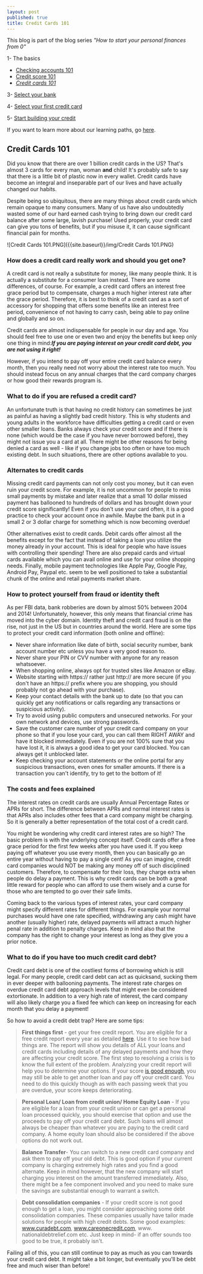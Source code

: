 ```yaml
---
layout: post
published: true
title: Credit Cards 101
---
```


This blog is part of the blog series _"How to start your personal finances from 0"_ 

1- The basics
- [Checking accounts 101](http://supermonedero.com/2017-01-26-2017-01-26-checking-account-101/)
- [Credit score 101](http://supermonedero.com/2017-01-26-credit-score-101/)
- _[Credit cards 101](http://supermonedero.com/2017-01-26-credit-cards-101/)_

3- [Select your bank](http://supermonedero.com/2017-02-03-best-banks-for-latinos/)

4- [Select your first credit card](http://supermonedero.com/2017-02-03-best-credit-cards-for-latinos/)

5- [Start building your credit](http://supermonedero.com/2017-03-29-how-to-build-credit/)

If you want to learn more about our learning paths, go [here](http://supermonedero.com/2017-04-07-start-here/).


## Credit Cards 101



Did you know that there are over 1 billion credit cards in the US? That's almost 3 cards for every man, woman **and** child! It's probably safe to say that there is a little bit of plastic now in every wallet. Credit cards have become an integral and inseparable part of our lives and have actually changed our habits.

Despite being so ubiquitous, there are many things about credit cards which remain opaque to many consumers. Many of us have also undoubtedly wasted some of our hard earned cash trying to bring down our credit card balance after some large, lavish purchase! Used properly, your credit card can give you tons of benefits, but if you misuse it, it can cause significant financial pain for months. 

![Credit Cards 101.PNG]({{site.baseurl}}/img/Credit Cards 101.PNG)


### How does a credit card really work and should you get one?

A credit card is not really a substitute for money, like many people think. It is actually a substitute for a consumer loan instead. There are some differences, of course. For example, a credit card offers an interest free grace period but to compensate, charges a much higher interest rate after the grace period. Therefore, it is best to think of a credit card as a sort of accessory for shopping that offers some benefits like an interest free period, convenience of not having to carry cash, being able to pay online and globally and so on.

Credit cards are almost indispensable for people in our day and age. You should feel free to use one or even two and enjoy the benefits but keep only one thing in mind:_**If you are paying interest on your credit card debt, you are not using it right!**_

However, if you intend to pay off your entire credit card balance every month, then you really need not worry about the interest rate too much. You should instead focus on any annual charges that the card company charges or how good their rewards program is.

### What to do if you are refused a credit card?

An unfortunate truth is that having no credit history can sometimes be just as painful as having a slightly bad credit history. This is why students and young adults in the workforce have difficulties getting a credit card or even other smaller loans. Banks always check your credit score and if there is none (which would be the case if you have never borrowed before), they might not issue you a card at all. There might be other reasons for being denied a card as well - like if you change jobs too often or have too much existing debt. In such situations, there are other options available to you.

### Alternates to credit cards

Missing credit card payments can not only cost you money, but it can even ruin your credit score. For example, it is not uncommon for people to miss small payments by mistake and later realize that a small 10 dollar missed payment has ballooned to hundreds of dollars and has brought down your credit score significantly! Even if you don't use your card often, it is a good practice to check your account once in awhile. Maybe the bank put in a small 2 or 3 dollar charge for something which is now becoming overdue!

Other alternatives exist to credit cards. Debit cards offer almost all the benefits except for the fact that instead of taking a loan you utilize the money already in your account. This is ideal for people who have issues with controlling their spending! There are also prepaid cards and virtual cards available which you can avail online and use for your online shopping needs. Finally, mobile payment technologies like Apple Pay, Google Pay, Android Pay, Paypal etc. seem to be well positioned to take a substantial chunk of the online and retail payments market share.

### How to protect yourself from fraud or identity theft

As per FBI data, bank robberies are down by almost 50% between 2004 and 2014! Unfortunately, however, this only means that financial crime has moved into the cyber domain. Identity theft and credit card fraud is on the rise, not just in the US but in countries around the world. Here are some tips to protect your credit card information (both online and offline):

- Never share information like date of birth, social security number, bank account number etc unless you have a very good reason to.
- Never share your PIN or CVV number with anyone for any reason whatsoever.
- When shopping online, always opt for trusted sites like Amazon or eBay. 
- Website starting with https:// rather just  http:// are more secure (if you don't have an https:// prefix where you are shopping, you should probably not go ahead with your purchase).
- Keep your contact details with the bank up to date (so that you can quickly get any notifications or calls regarding any transactions or suspicious activity).
- Try to avoid using public computers and unsecured networks. For your own network and devices, use strong passwords.
- Save the customer care number of your credit card company on your phone so that if you lose your card, you can call them RIGHT AWAY and have it blocked immediately. Even if you are not 100% sure that you have lost it, it is always a good idea to get your card blocked. You can always get it unblocked later.
- Keep checking your account statements or the online portal for any suspicious transactions, even ones for smaller amounts. If there is a transaction you can't identify, try to get to the bottom of it!


### The costs and fees explained

The interest rates on credit cards are usually Annual Percentage Rates or APRs for short. The difference between APRs and normal interest rates is that APRs also includes other fees that a card company might be charging. So it is generally a better representation of the total cost of a credit card.

You might be wondering why credit card interest rates are so high? The basic problem is with the underlying concept itself. Credit cards offer a free grace period for the first few weeks after you have used it. If you keep paying off whatever you use every month, then you can basically go an entire year without having to pay a single cent! As you can imagine, credit card companies would NOT be making any money off of such disciplined customers. Therefore, to compensate for their loss, they charge extra when people do delay a payment. This is why credit cards can be both a great little reward for people who can afford to use them wisely and a curse for those who are tempted to go over their safe limits.

Coming back to the various types of interest rates, your card company might specify different rates for different things. For example your normal purchases would have one rate specified, withdrawing any cash might have another (usually higher) rate, delayed payments will attract a much higher penal rate in addition to penalty charges. Keep in mind also that the company has the right to change your interest as long as they give you a prior notice.

### What to do if you have too much credit card debt?

Credit card debt is one of the costliest forms of borrowing which is still legal. For many people, credit card debt can act as quicksand, sucking them in ever deeper with ballooning payments. The interest rate charges on overdue credit card debt approach levels that might even be considered extortionate. In addition to a very high rate of interest, the card company will also likely charge you a fixed fee which can keep on increasing for each month that you delay a payment! 

So how to avoid a credit debt trap? Here are some tips:

> **First things first** - get your free credit report. You are eligible for a free credit report every year as detailed [here](http://supermonedero.com/2017-01-26-how-to-get-a-good-loan-with-bad-credit/). Use it to see how bad things are. The report will show you details of ALL your loans and credit cards including details of any delayed payments and how they are affecting your credit score. The first step to resolving a crisis is to know the full extent of the problem. 
Analyzing your credit report will help you to determine your options. If your score [is good enough](http://supermonedero.com/2017-01-26-credit-score-101/), you may still be able to get another loan and pay off your credit card. You need to do this quickly though as with each passing week that you are overdue, your score keeps deteriorating.

> **Personal Loan/ Loan from credit union/ Home Equity Loan** - If you are eligible for a loan from your credit union or can get a personal loan processed quickly, you should exercise that option and use the proceeds to pay off your credit card debt. Such loans will almost always be cheaper than whatever you are paying to the credit card company. A home equity loan should also be considered if the above options do not work out.

> **Balance Transfer**- You can switch to a new credit card company and ask them to pay off your old debt. This is good option if your current company is charging extremely high rates and you find a good alternate. Keep in mind however, that the new company will start charging you interest on the amount transferred immediately. Also, there might be a fee component involved and you need to make sure the savings are substantial enough to warrant a switch.

> **Debt consolidation companies** - If your credit score is not good enough to get a loan, you might consider approaching some debt consolidation companies. These companies usually have tailor made solutions for people with high credit debts. Some good examples: www.curadebt.com, www.careonecredit.com, www. nationaldebtrelief.com etc. Just keep in mind- if an offer sounds too good to be true, it probably isn't.

Failing all of this, you can still continue to pay as much as you can towards your credit card debt. It might take a bit longer, but eventually you'll be debt free and much wiser than before!
